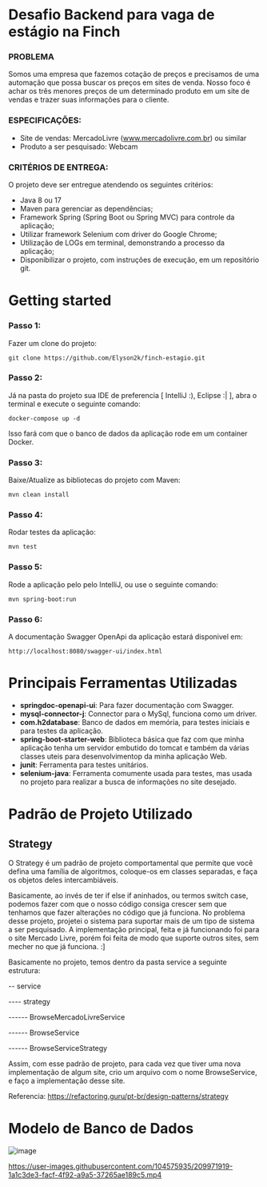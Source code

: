 # Desafio Backend para vaga de estágio na Finch

### PROBLEMA

Somos uma empresa que fazemos cotação de preços e precisamos de uma automação que possa buscar os preços em sites de venda. Nosso foco é achar os três menores preços de um determinado produto em um site de vendas e trazer suas informações para o cliente.

### ESPECIFICAÇÕES:

- Site de vendas: MercadoLivre (www.mercadolivre.com.br) ou similar
- Produto a ser pesquisado: Webcam
 
### CRITÉRIOS DE ENTREGA:

O projeto deve ser entregue atendendo os seguintes critérios:

- Java 8 ou 17
- Maven para gerenciar as dependências;
- Framework Spring (Spring Boot ou Spring MVC) para controle da aplicação;
- Utilizar framework Selenium com driver do Google Chrome;
- Utilização de LOGs em terminal, demonstrando a processo da aplicação;
- Disponibilizar o projeto, com instruções de execução, em um repositório git.
 
# Getting started

### Passo 1:

Fazer um clone do projeto:

```text
git clone https://github.com/Elyson2k/finch-estagio.git
```

### Passo 2:
Já na pasta do projeto sua IDE de preferencia [ IntelliJ :), Eclipse :| ], abra o terminal e execute o seguinte comando:
```text
docker-compose up -d
```
Isso fará com que o banco de dados da aplicação rode em um container Docker.

### Passo 3: 
Baixe/Atualize as bibliotecas do projeto com Maven:

```text
mvn clean install
```

### Passo 4: 
Rodar testes da aplicação:

```text
mvn test
```

### Passo 5:
Rode a aplicação pelo pelo IntelliJ, ou use o seguinte comando:

```text
mvn spring-boot:run
```

### Passo 6:
A documentação Swagger OpenApi da aplicação estará disponivel em:
```text
http://localhost:8080/swagger-ui/index.html
```

# Principais Ferramentas Utilizadas
- **springdoc-openapi-ui**: Para fazer documentação com Swagger.
- **mysql-connector-j**: Connector para o MySql, funciona como um driver.
- **com.h2database**: Banco de dados em memória, para testes iniciais e para testes da aplicação.
- **spring-boot-starter-web**: Biblioteca básica que faz com que minha aplicação tenha um servidor embutido do tomcat e também da várias classes uteis para desenvolvimentop da minha aplicação Web.
- **junit**: Ferramenta para testes unitários.
- **selenium-java**: Ferramenta comumente usada para testes, mas usada no projeto para realizar a busca de informações no site desejado.

# Padrão de Projeto Utilizado
## Strategy
O Strategy é um padrão de projeto comportamental que permite que você defina uma família de algoritmos, coloque-os em classes separadas, e faça os objetos deles intercambiáveis.

Basicamente, ao invés de ter if else if aninhados, ou termos switch case, podemos fazer com que o nosso código consiga crescer sem que tenhamos que fazer alterações no código que já funciona. No problema desse projeto, projetei o sistema para suportar mais de um tipo de sistema a ser pesquisado. A implementação principal, feita e já funcionando foi para o site Mercado Livre, porém foi feita de modo que suporte outros sites, sem mecher no que já funciona. :]

Basicamente no projeto, temos dentro da pasta service a seguinte estrutura: 

-- service

---- strategy

------ BrowseMercadoLivreService

------ BrowseService

------ BrowseServiceStrategy

Assim, com esse padrão de projeto, para cada vez que tiver uma nova implementação de algum site, crio um arquivo com o nome Browse<NomeDoSite>Service, e faço a implementação desse site. 

Referencia: https://refactoring.guru/pt-br/design-patterns/strategy

# Modelo de Banco de Dados
![image](https://user-images.githubusercontent.com/104575935/209751558-26e3aa99-88ac-4a16-8880-ad21627888ee.png)




https://user-images.githubusercontent.com/104575935/209971919-1a1c3de3-facf-4f92-a9a5-37265ae189c5.mp4

